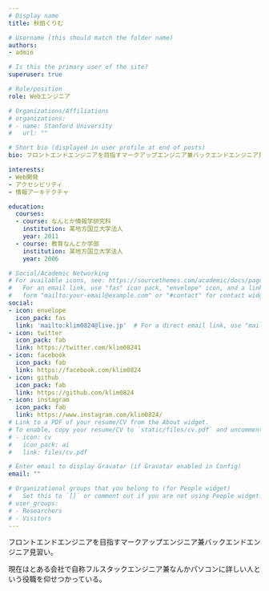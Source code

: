 ```yaml
---
# Display name
title: 秋田くりむ

# Username (this should match the folder name)
authors:
- admin

# Is this the primary user of the site?
superuser: true

# Role/position
role: Webエンジニア

# Organizations/Affiliations
# organizations:
# - name: Stanford University
#   url: ""

# Short bio (displayed in user profile at end of posts)
bio: フロントエンドエンジニアを目指すマークアップエンジニア兼バックエンドエンジニア見習い

interests:
- Web開発
- アクセシビリティ
- 情報アーキテクチャ

education:
  courses:
  - course: なんとか情報学研究科
    institution: 某地方国立大学法人
    year: 2011
  - course: 教育なんとか学部
    institution: 某地方国立大学法人
    year: 2006

# Social/Academic Networking
# For available icons, see: https://sourcethemes.com/academic/docs/page-builder/#icons
#   For an email link, use "fas" icon pack, "envelope" icon, and a link in the
#   form "mailto:your-email@example.com" or "#contact" for contact widget.
social:
- icon: envelope
  icon_pack: fas
  link: 'mailto:klim0824@live.jp'  # For a direct email link, use "mailto:test@example.org".
- icon: twitter
  icon_pack: fab
  link: https://twitter.com/klim08241
- icon: facebook
  icon_pack: fab
  link: https://facebook.com/klim0824
- icon: github
  icon_pack: fab
  link: https://github.com/klim0824
- icon: instagram
  icon_pack: fab
  link: https://www.instagram.com/klim0824/
# Link to a PDF of your resume/CV from the About widget.
# To enable, copy your resume/CV to `static/files/cv.pdf` and uncomment the lines below.
# - icon: cv
#   icon_pack: ai
#   link: files/cv.pdf

# Enter email to display Gravatar (if Gravatar enabled in Config)
email: ""

# Organizational groups that you belong to (for People widget)
#   Set this to `[]` or comment out if you are not using People widget.
# user_groups:
# - Researchers
# - Visitors
---
```


フロントエンドエンジニアを目指すマークアップエンジニア兼バックエンドエンジニア見習い。

現在はとある会社で自称フルスタックエンジニア兼なんかパソコンに詳しい人という役職を仰せつかっている。